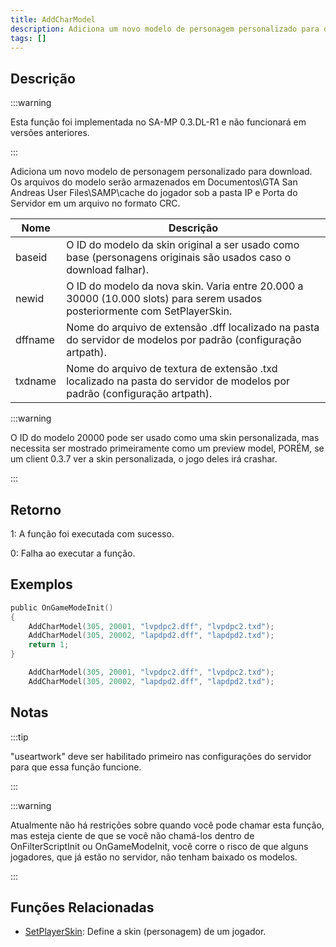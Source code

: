 ```yaml
---
title: AddCharModel
description: Adiciona um novo modelo de personagem personalizado para download. Os arquivos do modelo são armazenados em Documentos\GTA San Andreas User Files\SAMP\cache do jogador sob a pasta IP e Porta do Servidor em um arquivo no formato CRC.
tags: []
---
```


## Descrição

:::warning

Esta função foi implementada no SA-MP 0.3.DL-R1 e não funcionará em versões anteriores.

:::

Adiciona um novo modelo de personagem personalizado para download. Os arquivos do modelo serão armazenados em Documentos\GTA San Andreas User Files\SAMP\cache do jogador sob a pasta IP e Porta do Servidor em um arquivo no formato CRC.

| Nome    | Descrição                                                                                                                  |
| ------- | -------------------------------------------------------------------------------------------------------------------------- |
| baseid  | O ID do modelo da skin original a ser usado como base (personagens originais são usados caso o download falhar).           |
| newid   | O ID do modelo da nova skin. Varia entre 20.000 a 30000 (10.000 slots) para serem usados posteriormente com SetPlayerSkin. |
| dffname | Nome do arquivo de extensão .dff localizado na pasta do servidor de modelos por padrão (configuração artpath).             |
| txdname | Nome do arquivo de textura de extensão .txd localizado na pasta do servidor de modelos por padrão (configuração artpath).  |

:::warning

O ID do modelo 20000 pode ser usado como uma skin personalizada, mas necessita ser mostrado primeiramente como um preview model, PORÉM, se um client 0.3.7 ver a skin personalizada, o jogo deles irá crashar.

:::

## Retorno

1: A função foi executada com sucesso.

0: Falha ao executar a função.

## Exemplos

```c
public OnGameModeInit()
{
    AddCharModel(305, 20001, "lvpdpc2.dff", "lvpdpc2.txd");
    AddCharModel(305, 20002, "lapdpd2.dff", "lapdpd2.txd");
    return 1;
}
```

```c
    AddCharModel(305, 20001, "lvpdpc2.dff", "lvpdpc2.txd");
    AddCharModel(305, 20002, "lapdpd2.dff", "lapdpd2.txd");
```

## Notas

:::tip

"useartwork" deve ser habilitado primeiro nas configurações do servidor para que essa função funcione.

:::

:::warning

Atualmente não há restrições sobre quando você pode chamar esta função, mas esteja ciente de que se você não chamá-los dentro de OnFilterScriptInit ou OnGameModeInit, você corre o risco de que alguns jogadores, que já estão no servidor, não tenham baixado os modelos.

:::

## Funções Relacionadas

- [SetPlayerSkin](../functions/SetPlayerSkin.md): Define a skin (personagem) de um jogador.
